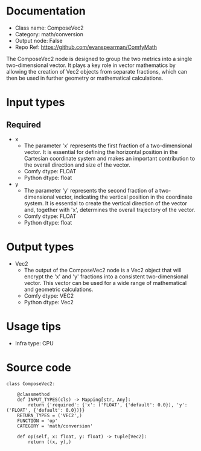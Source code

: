 # Documentation
- Class name: ComposeVec2
- Category: math/conversion
- Output node: False
- Repo Ref: https://github.com/evanspearman/ComfyMath

The ComposeVec2 node is designed to group the two metrics into a single two-dimensional vector. It plays a key role in vector mathematics by allowing the creation of Vec2 objects from separate fractions, which can then be used in further geometry or mathematical calculations.

# Input types
## Required
- x
    - The parameter 'x' represents the first fraction of a two-dimensional vector. It is essential for defining the horizontal position in the Cartesian coordinate system and makes an important contribution to the overall direction and size of the vector.
    - Comfy dtype: FLOAT
    - Python dtype: float
- y
    - The parameter 'y' represents the second fraction of a two-dimensional vector, indicating the vertical position in the coordinate system. It is essential to create the vertical direction of the vector and, together with 'x', determines the overall trajectory of the vector.
    - Comfy dtype: FLOAT
    - Python dtype: float

# Output types
- Vec2
    - The output of the ComposeVec2 node is a Vec2 object that will encrypt the 'x' and 'y' fractions into a consistent two-dimensional vector. This vector can be used for a wide range of mathematical and geometric calculations.
    - Comfy dtype: VEC2
    - Python dtype: Vec2

# Usage tips
- Infra type: CPU

# Source code
```
class ComposeVec2:

    @classmethod
    def INPUT_TYPES(cls) -> Mapping[str, Any]:
        return {'required': {'x': ('FLOAT', {'default': 0.0}), 'y': ('FLOAT', {'default': 0.0})}}
    RETURN_TYPES = ('VEC2',)
    FUNCTION = 'op'
    CATEGORY = 'math/conversion'

    def op(self, x: float, y: float) -> tuple[Vec2]:
        return ((x, y),)
```